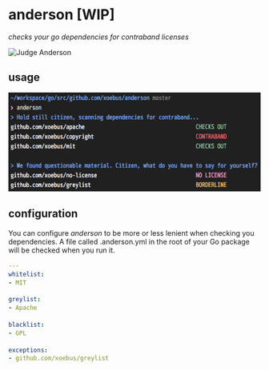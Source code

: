 # anderson [WIP]

*checks your go dependencies for contraband licenses*

![Judge Anderson](http://www.scifibloggers.com/wp-content/uploads/dredd-2012.jpg)

## usage

![Usage](media/usage.png)

## configuration

You can configure *anderson* to be more or less lenient when checking you dependencies. A file called .anderson.yml in the root of your Go package will be checked when you run it.

``` yml
---
whitelist:
- MIT

greylist:
- Apache

blacklist:
- GPL

exceptions:
- github.com/xoebus/greylist
```
